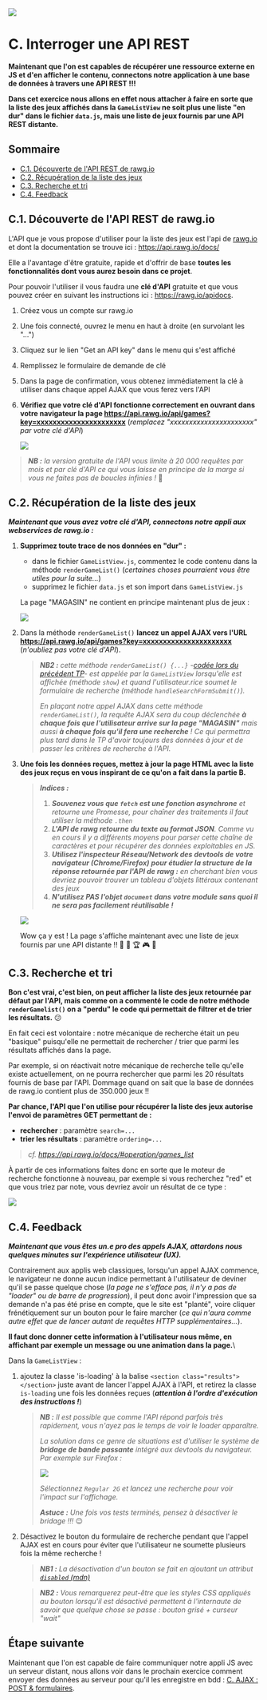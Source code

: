 <img src="images/readme/header-small.jpg" >

# C. Interroger une API REST <!-- omit in toc -->

**Maintenant que l'on est capables de récupérer une ressource externe en JS et d'en afficher le contenu, connectons notre application à une base de données à travers une API REST !!!**

**Dans cet exercice nous allons en effet nous attacher à faire en sorte que la liste des jeux affichés dans la `GameListView` ne soit plus une liste "en dur" dans le fichier `data.js`, mais une liste de jeux fournis par une API REST distante.**


## Sommaire <!-- omit in toc -->
- [C.1. Découverte de l'API REST de rawg.io](#c1-découverte-de-lapi-rest-de-rawgio)
- [C.2. Récupération de la liste des jeux](#c2-récupération-de-la-liste-des-jeux)
- [C.3. Recherche et tri](#c3-recherche-et-tri)
- [C.4. Feedback](#c4-feedback)


## C.1. Découverte de l'API REST de rawg.io
L'API que je vous propose d'utiliser pour la liste des jeux est l'api de [rawg.io](https://rawg.io/) et dont la documentation se trouve ici : https://api.rawg.io/docs/

Elle a l'avantage d'être gratuite, rapide et d'offrir de base **toutes les fonctionnalités dont vous aurez besoin dans ce projet**.

Pour pouvoir l'utiliser il vous faudra une **clé d'API** gratuite et que vous pouvez créer en suivant les instructions ici : https://rawg.io/apidocs.
1. Créez vous un compte sur rawg.io
2. Une fois connecté, ouvrez le menu en haut à droite (en survolant les "...")
3. Cliquez sur le lien "Get an API key" dans le menu qui s'est affiché
4. Remplissez le formulaire de demande de clé
5. Dans la page de confirmation, vous obtenez immédiatement la clé à utiliser dans chaque appel AJAX que vous ferez vers l'API
6. **Vérifiez que votre clé d'API fonctionne correctement en ouvrant dans votre navigateur la page https://api.rawg.io/api/games?key=xxxxxxxxxxxxxxxxxxxxxx** (_remplacez "xxxxxxxxxxxxxxxxxxxxxx" par votre clé d'API_)

	<img src="images/readme/rawg-games.png" >

> _**NB :** la version gratuite de l'API vous limite à 20 000 requêtes par mois et par clé d'API ce qui vous laisse en principe de la marge si vous ne faites pas de boucles infinies !_ 😬

## C.2. Récupération de la liste des jeux

_**Maintenant que vous avez votre clé d'API, connectons notre appli aux webservices de rawg.io :**_

1. **Supprimez toute trace de nos données en "dur" :**
	- dans le fichier `GameListView.js`, commentez le code contenu dans la méthode `renderGameList()` (_certaines choses pourraient vous être utiles pour la suite..._)
	- supprimez le fichier `data.js` et son import dans `GameListView.js`

	La page "MAGASIN" ne contient en principe maintenant plus de jeux :

	<img src="images/readme/gamelist-vide.png">

2. Dans la méthode `renderGameList()` **lancez un appel AJAX vers l'URL https://api.rawg.io/api/games?key=xxxxxxxxxxxxxxxxxxxxxx** (_n'oubliez pas votre clé d'API_).

	> _**NB2 :** cette méthode `renderGameList() {...}` -[codée lors du précédent TP](https://gitlab.univ-lille.fr/js/tp3/-/blob/main/E-poo-avancee.md#e5-gamelist)- est appelée par la `GameListView` lorsqu'elle est affichée (méthode `show`) et quand l'utilisateur.rice soumet le formulaire de recherche (méthode `handleSearchFormSubmit()`)._
	>
	> _En plaçant notre appel AJAX dans cette méthode `renderGameList()`, la requête AJAX sera du coup déclenchée **à chaque fois que l'utilisateur arrive sur la page "MAGASIN"** mais aussi **à chaque fois qu'il fera une recherche** ! Ce qui permettra plus tard dans le TP d'avoir toujours des données à jour et de passer les critères de recherche à l'API._

3. **Une fois les données reçues, mettez à jour la page HTML avec la liste des jeux reçus en vous inspirant de ce qu'on a fait dans la partie B.**

	> _**Indices :**_
	> 1. _**Souvenez vous que `fetch` est une fonction asynchrone** et retourne une Promesse, pour chaîner des traitements il faut utiliser la méthode `.then`_
	> 2. _**L'API de rawg retourne du texte au format JSON**. Comme vu en cours il y a différents moyens pour parser cette chaîne de caractères et pour récupérer des données exploitables en JS._
	> 3. _**Utilisez l'inspecteur Réseau/Network des devtools de votre navigateur (Chrome/Firefox) pour étudier la structure de la réponse retournée par l'API de rawg :** en cherchant bien vous devriez pouvoir trouver un tableau d'objets littéraux contenant des jeux_
	> 4. _**N'utilisez PAS l'objet `document` dans votre module sans quoi il ne sera pas facilement réutilisable !**_

	<img src="images/readme/gamelist-complete.png">

	Wow ça y est ! La page s'affiche maintenant avec une liste de jeux fournis par une API distante !! 🤘 🎉 🏆 🎮 🍻

## C.3. Recherche et tri

**Bon c'est vrai, c'est bien, on peut afficher la liste des jeux retournée par défaut par l'API, mais comme on a commenté le code de notre méthode `renderGamelist()` on a "perdu" le code qui permettait de filtrer et de trier les résultats.** 😕

En fait ceci est volontaire : notre mécanique de recherche était un peu "basique" puisqu'elle ne permettait de rechercher / trier que parmi les résultats affichés dans la page.

Par exemple, si on réactivait notre mécanique de recherche telle qu'elle existe actuellement, on ne pourra rechercher que parmi les 20 résultats fournis de base par l'API. Dommage quand on sait que la base de données de rawg.io contient plus de 350.000 jeux !!

**Par chance, l'API que l'on utilise pour récupérer la liste des jeux autorise l'envoi de paramètres GET permettant de :**
- **rechercher** : paramètre `search=...`
- **trier les résultats** : paramètre `ordering=...`

> _cf. https://api.rawg.io/docs/#operation/games_list_

À partir de ces informations faites donc en sorte que le moteur de recherche fonctionne à nouveau, par exemple si vous recherchez "red" et que vous triez par note, vous devriez avoir un résultat de ce type :

<img src="images/readme/gamelist-recherche.png">


## C.4. Feedback
_**Maintenant que vous êtes un.e pro des appels AJAX, attardons nous quelques minutes sur l'expérience utilisateur (UX).**_

Contrairement aux applis web classiques, lorsqu'un appel AJAX commence, le navigateur ne donne aucun indice permettant à l'utilisateur de deviner qu'il se passe quelque chose (_la page ne s'efface pas, il n'y a pas de "loader" ou de barre de progression_), il peut donc avoir l'impression que sa demande n'a pas été prise en compte, que le site est "planté", voire cliquer frénétiquement sur un bouton pour le faire marcher (_ce qui n'aura comme autre effet que de lancer autant de requêtes HTTP supplémentaires..._).

**Il faut donc donner cette information à l'utilisateur nous même, en affichant par exemple un message ou une animation dans la page.**\

Dans la `GameListView` :
1. ajoutez la classe 'is-loading' à la balise `<section class="results"></section>` juste avant de lancer l'appel AJAX à l'API, et retirez la classe `is-loading` une fois les données reçues (_**attention à l'ordre d'exécution des instructions !**_)

	> _**NB :** Il est possible que comme l'API répond parfois très rapidement, vous n'ayez pas le temps de voir le loader apparaître._
	>
	> _La solution dans ce genre de situations est d'utiliser le système de **bridage de bande passante** intégré aux devtools du navigateur. Par exemple sur Firefox :_
	>
	> <img src="images/readme/firefox-throttle.png">
	>
	> _Sélectionnez `Regular 2G` et lancez une recherche pour voir l'impact sur l'affichage._
	>
	> _**Astuce :** Une fois vos tests terminés, pensez à désactiver le bridage !!!_ :wink:

2. Désactivez le bouton du formulaire de recherche pendant que l'appel AJAX est en cours pour éviter que l'utilisateur ne soumette plusieurs fois la même recherche !

	> _**NB1 :** La désactivation d'un bouton se fait en ajoutant un attribut [`disabled` (mdn)](https://developer.mozilla.org/fr/docs/Web/HTML/Attributes/disabled)_

	> _**NB2 :** Vous remarquerez peut-être que les styles CSS appliqués au bouton lorsqu'il est désactivé permettent à l'internaute de savoir que quelque chose se passe : bouton grisé + curseur "wait"_

## Étape suivante  <!-- omit in toc -->
Maintenant que l'on est capable de faire communiquer notre appli JS avec un serveur distant, nous allons voir dans le prochain exercice comment envoyer des données au serveur pour qu'il les enregistre en bdd : [C. AJAX : POST & formulaires](C-post.md).